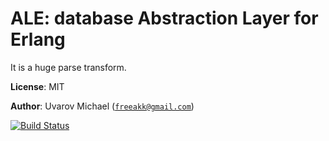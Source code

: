 ALE: database Abstraction Layer for Erlang
==========================================

It is a huge parse transform.

__License__: MIT

__Author__: Uvarov Michael ([`freeakk@gmail.com`](mailto:freeakk@gmail.com))

[![Build Status](https://secure.travis-ci.org/freeakk/ale.png?branch=master)](http://travis-ci.org/freeakk/ale)

